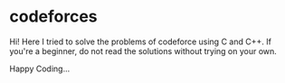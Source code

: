 # codeforces

Hi! Here I tried to solve the problems of codeforce using C and C++. 
If you're a beginner, do not read the solutions without trying on your own. 

Happy Coding...
